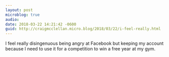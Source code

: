 ```yaml
---
layout: post
microblog: true
audio: 
date: 2018-03-22 14:21:42 -0600
guid: http://craigmcclellan.micro.blog/2018/03/22/i-feel-really.html
---
```

I feel really disingenuous being angry at Facebook but keeping my account because I need to use it for a competition to win a free year at my gym.
